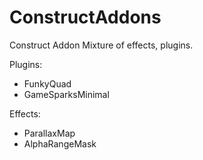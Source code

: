 # ConstructAddons
Construct Addon
Mixture of effects, plugins.

Plugins:
- FunkyQuad
- GameSparksMinimal

Effects:
- ParallaxMap
- AlphaRangeMask
